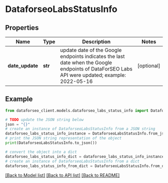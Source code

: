 # DataforseoLabsStatusInfo


## Properties

Name | Type | Description | Notes
------------ | ------------- | ------------- | -------------
**date_update** | **str** | update date of the Google endpoints indicates the last date when the Google endpoints of DataForSEO Labs API were updated; example: 2022-05-16 | [optional] 

## Example

```python
from dataforseo_client.models.dataforseo_labs_status_info import DataforseoLabsStatusInfo

# TODO update the JSON string below
json = "{}"
# create an instance of DataforseoLabsStatusInfo from a JSON string
dataforseo_labs_status_info_instance = DataforseoLabsStatusInfo.from_json(json)
# print the JSON string representation of the object
print(DataforseoLabsStatusInfo.to_json())

# convert the object into a dict
dataforseo_labs_status_info_dict = dataforseo_labs_status_info_instance.to_dict()
# create an instance of DataforseoLabsStatusInfo from a dict
dataforseo_labs_status_info_from_dict = DataforseoLabsStatusInfo.from_dict(dataforseo_labs_status_info_dict)
```
[[Back to Model list]](../README.md#documentation-for-models) [[Back to API list]](../README.md#documentation-for-api-endpoints) [[Back to README]](../README.md)


